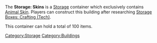 The **Storage: Skins** is a [Storage](Storage.md "wikilink") container
which exclusively contains [Animal Skin](Animal_Skin.md "wikilink").
Players can construct this building after researching [Storage Boxes:
Crafting (Tech)](Storage_Boxes:_Crafting_(Tech) "wikilink").

This container can hold a total of 100 items.

[Category:Storage](Category:Storage "wikilink")
[Category:Buildings](Category:Buildings "wikilink")